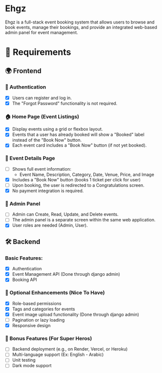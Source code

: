 # Ehgz
Ehgz is a full-stack event booking system that allows users to browse and book
events, manage their bookings, and provide an integrated web-based admin panel for event
management.
<h1>📍 Requirements</h1>

<h2>🌍 Frontend</h2>

<h3>🔐 Authentication</h3>

- [x] Users can register and log in.
- [x] The "Forgot Password" functionality is not required.
<h3>🏠 Home Page (Event Listings)</h3>

- [x] Display events using a grid or flexbox layout.
- [x] Events that a user has already booked will show a "Booked" label instead of the "Book
Now" button.
- [x] Each event card includes a "Book Now" button (if not yet booked).
<h3>📄 Event Details Page</h3>

- [ ] Shows full event information:
  -  Event Name, Description, Category, Date, Venue, Price, and Image
- [x] Includes a "Book Now" button (books 1 ticket per click for user)
- [ ] Upon booking, the user is redirected to a Congratulations screen.
- [x] No payment integration is required.
<h3>🧾 Admin Panel</h3>

- [ ] Admin can Create, Read, Update, and Delete events.
- [ ] The admin panel is a separate screen within the same web application.
- [x] User roles are needed (Admin, User).
<h2>🛠 Backend</h2>
<h3>Basic Features:</h3>

- [x] Authentication
- [x] Event Management API (Done through django admin)
- [x] Booking API
<h3>🎯 Optional Enhancements (Nice To Have)</h3>

- [x] Role-based permissions
- [x] Tags and categories for events
- [x] Event image upload functionality (Done through django admin)
- [ ] Pagination or lazy loading
- [x] Responsive design
<h3>🚀 Bonus Features (For Super Heros)</h3>

- [ ] Backend deployment (e.g., on Render, Vercel, or Heroku)
- [ ] Multi-language support (Ex: English - Arabic)
- [ ] Unit testing
- [ ] Dark mode support
